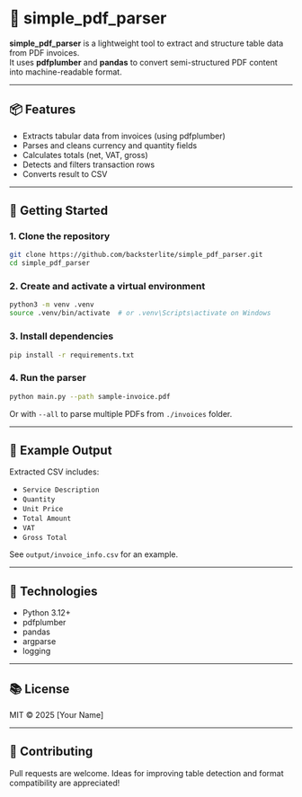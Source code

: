 # 🧾 simple_pdf_parser

**simple_pdf_parser** is a lightweight tool to extract and structure table data from PDF invoices.  
It uses **pdfplumber** and **pandas** to convert semi-structured PDF content into machine-readable format.

---

## 📦 Features

- Extracts tabular data from invoices (using pdfplumber)
- Parses and cleans currency and quantity fields
- Calculates totals (net, VAT, gross)
- Detects and filters transaction rows
- Converts result to CSV

---

## 🚀 Getting Started

### 1. Clone the repository

```bash
git clone https://github.com/backsterlite/simple_pdf_parser.git
cd simple_pdf_parser
```

### 2. Create and activate a virtual environment

```bash
python3 -m venv .venv
source .venv/bin/activate  # or .venv\Scripts\activate on Windows
```

### 3. Install dependencies

```bash
pip install -r requirements.txt
```

### 4. Run the parser

```bash
python main.py --path sample-invoice.pdf
```

Or with `--all` to parse multiple PDFs from `./invoices` folder.

---

## 📁 Example Output

Extracted CSV includes:

- `Service Description`
- `Quantity`
- `Unit Price`
- `Total Amount`
- `VAT`
- `Gross Total`

See `output/invoice_info.csv` for an example.

---

## 🧰 Technologies

- Python 3.12+
- pdfplumber
- pandas
- argparse
- logging

---

## 📚 License

MIT © 2025 [Your Name]

---

## 🤝 Contributing

Pull requests are welcome. Ideas for improving table detection and format compatibility are appreciated!
